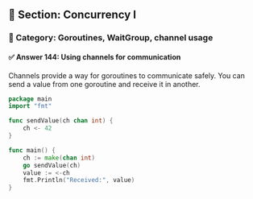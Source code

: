 ## 📘 Section: Concurrency I  
### 🔹 Category: Goroutines, WaitGroup, channel usage  
#### ✅ Answer 144: Using channels for communication

Channels provide a way for goroutines to communicate safely. You can send a value from one goroutine and receive it in another.

```go
package main
import "fmt"

func sendValue(ch chan int) {
    ch <- 42
}

func main() {
    ch := make(chan int)
    go sendValue(ch)
    value := <-ch
    fmt.Println("Received:", value)
}
```
